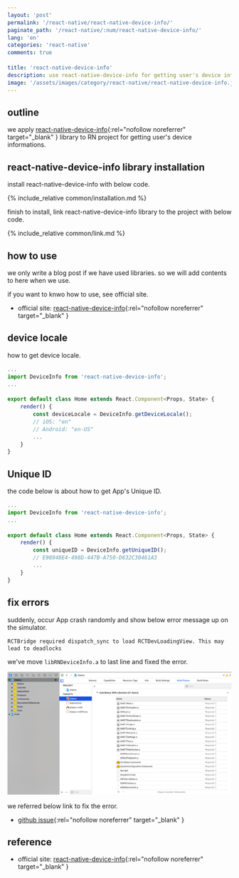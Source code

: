 ```yaml
---
layout: 'post'
permalink: '/react-native/react-native-device-info/'
paginate_path: '/react-native/:num/react-native-device-info/'
lang: 'en'
categories: 'react-native'
comments: true

title: 'react-native-device-info'
description: use react-native-device-info for getting user's device informations.
image: '/assets/images/category/react-native/react-native-device-info.jpg'
---
```



## outline
we apply [react-native-device-info](https://github.com/rebeccahughes/react-native-device-info){:rel="nofollow noreferrer" target="_blank" } library to RN project for getting user's device informations.

## react-native-device-info library installation
install react-native-device-info with below code.

{% include_relative common/installation.md %}

finish to install, link react-native-device-info library to the project with below code.

{% include_relative common/link.md %}

## how to use
we only write a blog post if we have used libraries. so we will add contents to here when we use.

if you want to knwo how to use, see official site.
- official site: [react-native-device-info](https://github.com/rebeccahughes/react-native-device-info){:rel="nofollow noreferrer" target="_blank" }

## device locale
how to get device locale.

```js
...
import DeviceInfo from 'react-native-device-info';
...

export default class Home extends React.Component<Props, State> {
    render() {
        const deviceLocale = DeviceInfo.getDeviceLocale();
        // iOS: "en"
        // Android: "en-US"
        ...
    }
}
```

## Unique ID
the code below is about how to get App's Unique ID.

```js
...
import DeviceInfo from 'react-native-device-info';
...

export default class Home extends React.Component<Props, State> {
    render() {
        const uniqueID = DeviceInfo.getUniqueID();
        // E98948E4-498D-447B-A750-D632C30461A3
        ...
    }
}
```

## fix errors
suddenly, occur App crash randomly and show below error message up on the simulator.

```
RCTBridge required dispatch_sync to load RCTDevLoadingView. This may lead to deadlocks
```

we've move ```libRNDeviceInfo.a``` to last line and fixed the error.

![RCTBridge required dispatch_sync to load RCTDevLoadingView. error](/assets/images/category/react-native/react-native-device-info/error.png)

we referred below link to fix the error.

- [github issue](https://github.com/rebeccahughes/react-native-device-info/issues/260#issuecomment-366835600){:rel="nofollow noreferrer" target="_blank" }

## reference
- official site: [react-native-device-info](https://github.com/rebeccahughes/react-native-device-info){:rel="nofollow noreferrer" target="_blank" }